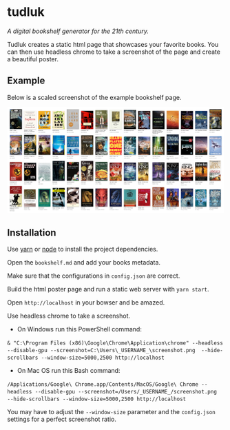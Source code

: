 # tudluk

*A digital bookshelf generator for the 21th century.*

Tudluk creates a static html page that showcases your favorite books. You can then use headless chrome to take a screenshot of the page and create a beautiful poster.

## Example

Below is a scaled screenshot of the example bookshelf page.

![](https://raw.githubusercontent.com/janikvonrotz/tudluk/master/screenshot.png)

## Installation

Use [yarn](https://yarnpkg.com/lang/en/) or [node](https://nodejs.org/en/) to install the project dependencies.

Open the `bookshelf.md` and add your books metadata.

Make sure that the configurations in `config.json` are correct.

Build the html poster page and run a static web server with `yarn start`.

Open `http://localhost` in your bowser and be amazed.

Use headless chrome to take a screenshot.

* On Windows run this PowerShell command:

`& "C:\Program Files (x86)\Google\Chrome\Application\chrome" --headless --disable-gpu --screenshot=C:\Users\_USERNAME_\screenshot.png  --hide-scrollbars --window-size=5000,2500 http://localhost`

* On Mac OS run this Bash command:

`/Applications/Google\ Chrome.app/Contents/MacOS/Google\ Chrome --headless --disable-gpu --screenshot=/Users/_USERNAME_/screenshot.png  --hide-scrollbars --window-size=5000,2500 http://localhost`

You may have to adjust the `--window-size` parameter and the `config.json` settings for a perfect screenshot ratio.